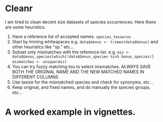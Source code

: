 # Cleanr

I am tired to clean decent size datasets of species occurrences. Here there are some heuristics. 

1) Have a reference list of accepted names: `species_tesaurus`
2) Start by triming whitespaces e.g. `data$Genus <- trimws(data$Genus)` and other heuristics like "sp." etc...
3) Subset only mismatches with the reference list. e.g.
`mis <- data$Genus_species[which(!data$Genus_species %in% Genus_species)]`
`mismatches <- unique(mis)`
4) You can try fuzzy matching too to select mismatches. 
ALWAYS SAVE BOTH THE ORIGINAL NAME AND THE NEW MATCHED NAMES IN DIFFERENT COLUMNS
5) Use taxize for the mismatched species and check for synonyms, etc...
6) Keep original, and fixed names, and do manually the species groups, etc...

# A worked example in vignettes.


